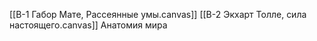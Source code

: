 [[B-1 Габор Мате, Рассеянные умы.canvas]]
[[B-2 Экхарт Толле, сила настоящего.canvas]]
Анатомия мира